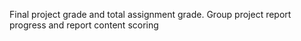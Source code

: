 Final project grade and total assignment grade. Group project report progress and report content scoring
